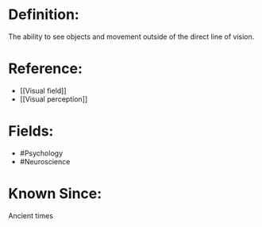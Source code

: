

# Definition:
The ability to see objects and movement outside of the direct line of vision.

# Reference:
- [[Visual field]]
- [[Visual perception]]

# Fields: 
- #Psychology
- #Neuroscience

# Known Since:
Ancient times


